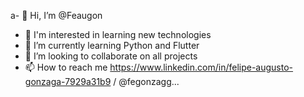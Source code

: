a- 👋 Hi, I’m @Feaugon
- 👀 I'm interested in learning new technologies
- 🌱 I’m currently learning Python and Flutter
- 💞️ I’m looking to collaborate on all projects
- 📫 How to reach me https://www.linkedin.com/in/felipe-augusto-gonzaga-7929a31b9 / @fegonzagg...
